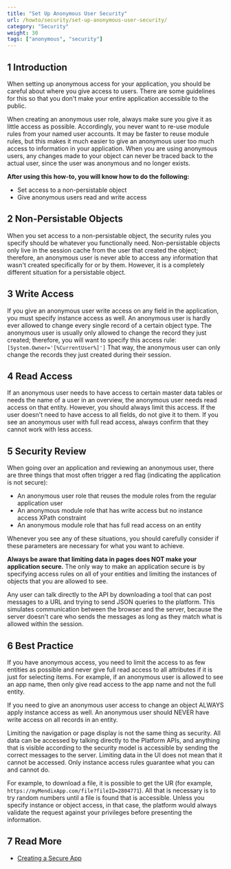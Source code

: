 ```yaml
---
title: "Set Up Anonymous User Security"
url: /howto/security/set-up-anonymous-user-security/
category: "Security"
weight: 30
tags: ["anonymous", "security"]
---
```


## 1 Introduction

When setting up anonymous access for your application, you should be careful about where you give access to users. There are some guidelines for this so that you don't make your entire application accessible to the public.

When creating an anonymous user role, always make sure you give it as little access as possible. Accordingly, you never want to re-use module rules from your named user accounts. It may be faster to reuse module rules, but this makes it much easier to give an anonymous user too much access to information in your application. When you are using anonymous users, any changes made to your object can never be traced back to the actual user, since the user was anonymous and no longer exists.

**After using this how-to, you will know how to do the following:**  

* Set access to a non-persistable object
* Give anonymous users read and write access

## 2 Non-Persistable Objects

When you set access to a non-persistable object, the security rules you specify should be whatever you functionally need. Non-persistable objects only live in the session cache from the user that created the object; therefore, an anonymous user is never able to access any information that wasn't created specifically for or by them. However, it is a completely different situation for a persistable object.

## 3 Write Access

If you give an anonymous user write access on any field in the application, you must specify instance access as well. An anonymous user is hardly ever allowed to change every single record of a certain object type. The anonymous user is usually only allowed to change the record they just created; therefore, you will want to specify this access rule: `[System.Owner='[%CurrentUser%]']` That way, the anonymous user can only change the records they just created during their session. 

## 4 Read Access

If an anonymous user needs to have access to certain master data tables or needs the name of a user in an overview, the anonymous user needs read access on that entity. However, you should always limit this access. If the user doesn't need to have access to all fields, do not give it to them. If you see an anonymous user with full read access, always confirm that they cannot work with less access.

## 5 Security Review

When going over an application and reviewing an anonymous user, there are three things that most often trigger a red flag (indicating the application is not secure):
* An anonymous user role that reuses the module roles from the regular application user
* An anonymous module role that has write access but no instance access XPath constraint
* An anonymous module role that has full read access on an entity

Whenever you see any of these situations, you should carefully consider if these parameters are necessary for what you want to achieve.

**Always be aware that limiting data in pages does NOT make your application secure.** The only way to make an application secure is by specifying access rules on all of your entities and limiting the instances of objects that you are allowed to see.

Any user can talk directly to the API by downloading a tool that can post messages to a URL and trying to send JSON queries to the platform. This simulates communication between the browser and the server, because the server doesn't care who sends the messages as long as they match what is allowed within the session.

## 6 Best Practice 

If you have anonymous access, you need to limit the access to as few entities as possible and never give full read access to all attributes if it is just for selecting items. For example, if an anonymous user is allowed to see an app name, then only give read access to the app name and not the full entity.

If you need to give an anonymous user access to change an object ALWAYS apply instance access as well. An anonymous user should NEVER have write access on all records in an entity. 

Limiting the navigation or page display is not the same thing as security. All data can be accessed by talking directly to the Platform APIs, and anything that is visible according to the security model is accessible by sending the correct messages to the server. Limiting data in the UI does not mean that it cannot be accessed. Only instance access rules guarantee what you can and cannot do.

For example, to download a file, it is possible to get the UR (for example, `https://myMendixApp.com/file?fileID=2804771`). All that is necessary is to try random numbers until a file is found that is accessible. Unless you specify instance or object access, in that case, the platform would always validate the request against your privileges before presenting the information.

## 7 Read More

* [Creating a Secure App](/howto/security/create-a-secure-app/)
